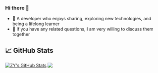 ### Hi there 👋
- 🔭  A developer who enjoys sharing, exploring new technologies, and being a lifelong learner
- 💬  If you have any related questions, I am very willing to discuss them together
## &#x1f4c8; GitHub Stats
<a href="https://github.com/ZY945">
  <img align="center" src="https://github-readme-stats.vercel.app/api?username=zy945&show_icons=true&line_height=27&count_private=true&theme=react" alt="ZY's GitHub Stats" />
</a>

<a href="https://github.com/ZY945">
  <img align="center" src="https://github-readme-stats.vercel.app/api/top-langs/?username=zy945&layout=compact&langs_count=8&hide=css,scss,FreeMarker,Smalltalk&theme=github_dark" />
</a>
<p></p>
